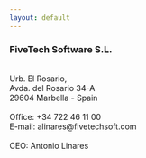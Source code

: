 ```yaml
---
layout: default
---
```


<h3>FiveTech Software S.L.</h3><br>
Urb. El Rosario,<br> 
Avda. del Rosario 34-A<br>
29604 Marbella - Spain<br>
<br>
Office: +34 722 46 11 00<br>
E-mail: alinares@fivetechsoft.com<br>
<br>
CEO: Antonio Linares
